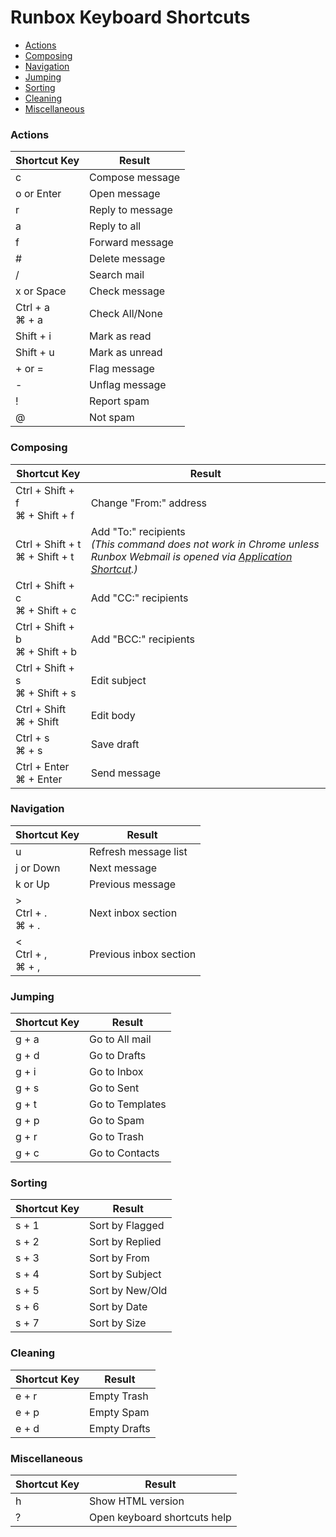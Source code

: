 # Runbox Keyboard Shortcuts

* [Actions](#actions)
* [Composing](#composing)
* [Navigation](#navigation)
* [Jumping](#jumping)
* [Sorting](#sorting)
* [Cleaning](#cleaning)
* [Miscellaneous](#miscellaneous)

### Actions

Shortcut Key      | Result
----------------- | ----------------
c                 | Compose message
o or Enter        | Open message
r                 | Reply to message
a                 | Reply to all
f                 | Forward message
#                 | Delete message
/                 | Search mail
x or Space        | Check message
Ctrl + a<br>⌘ + a | Check All/None
Shift + i         | Mark as read
Shift + u         | Mark as unread
+ or =            | Flag message
-                 | Unflag message
!                 | Report spam
@                 | Not spam

### Composing 

Shortcut Key                      | Result
--------------------------------- | ----------------------
Ctrl + Shift + f<br>⌘ + Shift + f | Change "From:" address
Ctrl + Shift + t<br>⌘ + Shift + t | Add "To:" recipients<br>*(This command does not work in Chrome unless<br>Runbox Webmail is opened via [Application Shortcut](https://support.google.com/chrome/answer/95710?hl=en).)*
Ctrl + Shift + c<br>⌘ + Shift + c | Add "CC:" recipients
Ctrl + Shift + b<br>⌘ + Shift + b | Add "BCC:" recipients
Ctrl + Shift + s<br>⌘ + Shift + s | Edit subject
Ctrl + Shift<br>⌘ + Shift     | Edit body
Ctrl + s<br>⌘ + s             | Save draft
Ctrl + Enter<br>⌘ + Enter     | Send message

### Navigation

Shortcut Key      | Result
----------------- | ----------------------
u                 | Refresh message list
j or Down         | Next message
k or Up           | Previous message
><br>Ctrl + .<br>⌘ + . | Next inbox section
<<br>Ctrl + ,<br>⌘ + , | Previous inbox section
 
### Jumping

Shortcut Key | Result
-------------| ---------------
g + a        | Go to All mail
g + d        | Go to Drafts
g + i        | Go to Inbox
g + s        | Go to Sent
g + t        | Go to Templates
g + p        | Go to Spam
g + r        | Go to Trash
g + c        | Go to Contacts

### Sorting

Shortcut Key | Result
-------------| ---------------
s + 1        | Sort by Flagged
s + 2        | Sort by Replied
s + 3        | Sort by From
s + 4        | Sort by Subject
s + 5        | Sort by New/Old
s + 6        | Sort by Date
s + 7        | Sort by Size
 
### Cleaning

Shortcut Key | Result
-------------| ---------------
e + r        | Empty Trash
e + p        | Empty Spam
e + d        | Empty Drafts
 
### Miscellaneous

Shortcut Key | Result
-------------| ---------------
h            | Show HTML version
?            | Open keyboard shortcuts help
